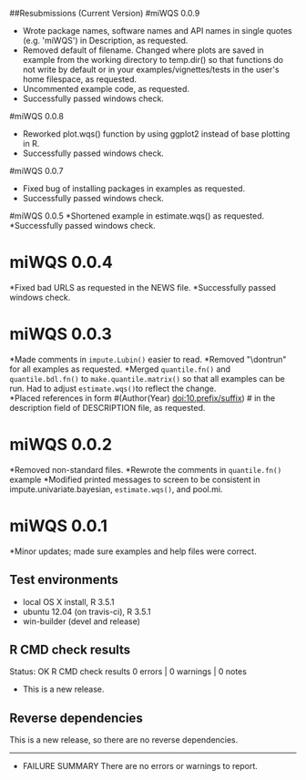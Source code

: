 ##Resubmissions (Current Version)
#miWQS 0.0.9
*  Wrote package names, software names and API names in single quotes (e.g. 'miWQS') in Description, as requested.
 * Removed default of filename.  Changed where plots are saved in example from the working directory to temp.dir()   so that  functions do not write by default or in your examples/vignettes/tests in the user's home filespace, as requested. 
 * Uncommented  example code, as requested.
 * Successfully passed windows check. 

#miWQS 0.0.8
* Reworked plot.wqs() function by using ggplot2 instead of base plotting in R. 
* Successfully passed windows check. 

#miWQS 0.0.7 
* Fixed bug of installing packages in examples as requested. 
* Successfully passed windows check. 

#miWQS 0.0.5 
 *Shortened example in estimate.wqs() as requested. 
 *Successfully passed windows check.
  
# miWQS 0.0.4  
  *Fixed bad URLS as requested in the NEWS file. 
  *Successfully passed windows check.
  
# miWQS 0.0.3
*Made comments in `impute.Lubin()` easier to read.
*Removed "\dontrun" for all examples as requested. 
*Merged `quantile.fn()` and `quantile.bdl.fn()` to `make.quantile.matrix()` so that all examples can be run. Had to adjust `estimate.wqs()`to reflect the change.  
*Placed references in form #(Author(Year) <doi:10.prefix/suffix>) #  in the description field of DESCRIPTION file, as requested. 

# miWQS 0.0.2
*Removed non-standard files. 
*Rewrote the comments in `quantile.fn()` example 
*Modified printed messages to screen to be consistent in impute.univariate.bayesian, `estimate.wqs()`,
and pool.mi.

# miWQS 0.0.1
*Minor updates; made sure examples and help files were correct. 

## Test environments
* local OS X install, R 3.5.1
* ubuntu 12.04 (on travis-ci), R 3.5.1
* win-builder (devel and release)

## R CMD check results

Status: OK
R CMD check results
0 errors | 0 warnings | 0 notes
 

* This is a new release. 

## Reverse dependencies

This is a new release, so there are no reverse dependencies.

---

 
* FAILURE SUMMARY
There are no errors or warnings to report.

